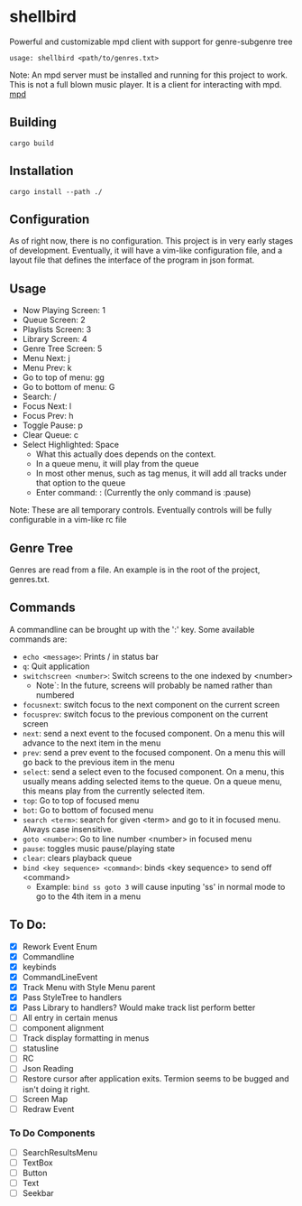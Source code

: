 # shellbird
Powerful and customizable mpd client with support for genre-subgenre tree

	usage: shellbird <path/to/genres.txt>

Note: An mpd server must be installed and running for this project to work. This
is not a full blown music player. It is a client for interacting with mpd.
[mpd](https://www.musicpd.org/)

## Building
	cargo build

## Installation
	cargo install --path ./

## Configuration
As of right now, there is no configuration. This project is in very early stages
of development. Eventually, it will have a vim-like configuration file, and a
layout file that defines the interface of the program in json format.

## Usage
* Now Playing Screen: 1
* Queue Screen: 2
* Playlists Screen: 3
* Library Screen: 4
* Genre Tree Screen: 5
* Menu Next: j
* Menu Prev: k
* Go to top of menu: gg
* Go to bottom of menu: G
* Search: /
* Focus Next: l
* Focus Prev: h
* Toggle Pause: p
* Clear Queue: c
* Select Highlighted: Space
	- What this actually does depends on the context.
	- In a queue menu, it will play from the queue
	- In most other menus, such as tag menus, it will add all tracks under that option to the queue
	- Enter command: : (Currently the only command is :pause)

Note: These are all temporary controls. Eventually controls will be fully configurable in a vim-like rc file

## Genre Tree
Genres are read from a file. An example is in the root of the project, genres.txt.

## Commands
A commandline can be brought up with the ':' key. Some available commands are:
* `echo <message>`: Prints /<message/> in status bar
* `q`: Quit application
* `switchscreen <number>`: Switch screens to the one indexed by \<number\>
	* Note`: In the future, screens will probably be named rather than numbered
* `focusnext`: switch focus to the next component on the current screen
* `focusprev`: switch focus to the previous component on the current screen
* `next`: send a next event to the focused component. On a menu this will advance to the next item in the menu
* `prev`: send a prev event to the focused component. On a menu this will go back to the previous item in the menu
* `select`: send a select even to the focused component. On a menu, this usually means adding selected items to the queue. On a queue menu, this means play from the currently selected item.
* `top`: Go to top of focused menu
* `bot`: Go to bottom of focused menu
* `search <term>`: search for given \<term\> and go to it in focused menu. Always case insensitive.
* `goto <number>`: Go to line number \<number\> in focused menu
* `pause`: toggles music pause/playing state
* `clear`: clears playback queue
* `bind <key sequence> <command>`: binds \<key sequence\> to send off \<command\>
	* Example: `bind ss goto 3` will cause inputing 'ss' in normal mode to go to the 4th item in a menu

## To Do:
- [x] Rework Event Enum
- [x] Commandline
- [x] keybinds
- [x] CommandLineEvent
- [x] Track Menu with Style Menu parent
- [x] Pass StyleTree to handlers
- [x] Pass Library to handlers? Would make track list perform better
- [ ] All entry in certain menus
- [ ] component alignment
- [ ] Track display formatting in menus
- [ ] statusline
- [ ] RC
- [ ] Json Reading
- [ ] Restore cursor after application exits. Termion seems to be bugged and isn't doing it right.
- [ ] Screen Map
- [ ] Redraw Event

### To Do Components
- [ ] SearchResultsMenu
- [ ] TextBox
- [ ] Button
- [ ] Text
- [ ] Seekbar
